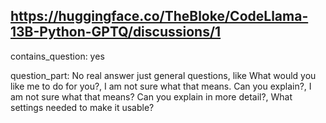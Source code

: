 ## https://huggingface.co/TheBloke/CodeLlama-13B-Python-GPTQ/discussions/1

contains_question: yes

question_part: No real answer just general questions, like What would you like me to do for you?, I am not sure what that means. Can you explain?, I am not sure what that means? Can you explain in more detail?, What settings needed to make it usable?